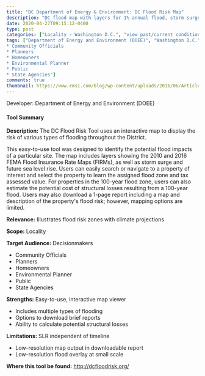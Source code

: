 ```yaml
---
title: "DC Department of Energy & Environment: DC Flood Risk Map"
description: "DC flood map with layers for 1% annual flood, storm surge, and interactive SLR meter"
date: 2020-04-27T09:15:12-0400
type: post
categories: ["Locality - Washington D.C.", "view past/current conditions", "view future projections", "identify vulnerabilities", "short"]
tags: ["Department of Energy and Environment (DOEE)", "Washington D.C.", "Decisionmakers
* Community Officials
* Planners
* Homeowners
* Environmental Planner
* Public
* State Agencies"]
comments: true
thumbnail: https://www.rmsi.com/blog/wp-content/uploads/2016/06/Article-04.jpg
---
```

Developer: Department of Energy and Environment (DOEE)

#### Tool Summary
**Description:** The DC Flood Risk Tool uses an interactive map to display the risk of various types of flooding throughout the District. 

This easy-to-use tool was designed to identify the potential flood impacts of a particular site. The map includes layers showing the 2010 and 2016 FEMA Flood Insurance Rate Maps (FIRMs), as well as storm surge and future sea level rise. Users can easily search or navigate to a property of interest and select the property to learn the assigned flood zone and tax assessed value. For properties in the 100-year flood zone, users can also estimate the potential cost of structural losses resulting from a 100-year flood. Users may also download a 1-page report including a map and description of the property's flood risk; however, mapping options are limited. 



**Relevance:** Illustrates flood risk zones with climate projections

**Scope:** Locality

**Target Audience:** Decisionmakers
* Community Officials
* Planners
* Homeowners
* Environmental Planner
* Public
* State Agencies

**Strengths:** Easy-to-use, interactive map viewer
* Includes multiple types of flooding
* Options to download brief reports
* Ability to calculate potential structural losses

**Limitations:** SLR independent of timeline
* Low-resolution map output in downloadable report
* Low-resolution flood overlay at small scale

**Where this tool be found:** http://dcfloodrisk.org/

